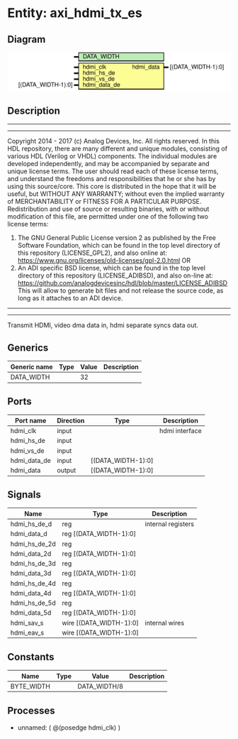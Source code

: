 # Entity: axi_hdmi_tx_es

## Diagram

![Diagram](axi_hdmi_tx_es.svg "Diagram")
## Description

***************************************************************************
 ***************************************************************************
 Copyright 2014 - 2017 (c) Analog Devices, Inc. All rights reserved.
 In this HDL repository, there are many different and unique modules, consisting
 of various HDL (Verilog or VHDL) components. The individual modules are
 developed independently, and may be accompanied by separate and unique license
 terms.
 The user should read each of these license terms, and understand the
 freedoms and responsibilities that he or she has by using this source/core.
 This core is distributed in the hope that it will be useful, but WITHOUT ANY
 WARRANTY; without even the implied warranty of MERCHANTABILITY or FITNESS FOR
 A PARTICULAR PURPOSE.
 Redistribution and use of source or resulting binaries, with or without modification
 of this file, are permitted under one of the following two license terms:
   1. The GNU General Public License version 2 as published by the
      Free Software Foundation, which can be found in the top level directory
      of this repository (LICENSE_GPL2), and also online at:
      <https://www.gnu.org/licenses/old-licenses/gpl-2.0.html>
 OR
   2. An ADI specific BSD license, which can be found in the top level directory
      of this repository (LICENSE_ADIBSD), and also on-line at:
      https://github.com/analogdevicesinc/hdl/blob/master/LICENSE_ADIBSD
      This will allow to generate bit files and not release the source code,
      as long as it attaches to an ADI device.
 ***************************************************************************
 ***************************************************************************
 Transmit HDMI, video dma data in, hdmi separate syncs data out.
 
## Generics

| Generic name | Type | Value | Description |
| ------------ | ---- | ----- | ----------- |
| DATA_WIDTH   |      | 32    |             |
## Ports

| Port name    | Direction | Type               | Description    |
| ------------ | --------- | ------------------ | -------------- |
| hdmi_clk     | input     |                    | hdmi interface |
| hdmi_hs_de   | input     |                    |                |
| hdmi_vs_de   | input     |                    |                |
| hdmi_data_de | input     | [(DATA_WIDTH-1):0] |                |
| hdmi_data    | output    | [(DATA_WIDTH-1):0] |                |
## Signals

| Name          | Type                       | Description         |
| ------------- | -------------------------- | ------------------- |
| hdmi_hs_de_d  | reg                        | internal registers  |
| hdmi_data_d   | reg     [(DATA_WIDTH-1):0] |                     |
| hdmi_hs_de_2d | reg                        |                     |
| hdmi_data_2d  | reg     [(DATA_WIDTH-1):0] |                     |
| hdmi_hs_de_3d | reg                        |                     |
| hdmi_data_3d  | reg     [(DATA_WIDTH-1):0] |                     |
| hdmi_hs_de_4d | reg                        |                     |
| hdmi_data_4d  | reg     [(DATA_WIDTH-1):0] |                     |
| hdmi_hs_de_5d | reg                        |                     |
| hdmi_data_5d  | reg     [(DATA_WIDTH-1):0] |                     |
| hdmi_sav_s    | wire [(DATA_WIDTH-1):0]    | internal wires      |
| hdmi_eav_s    | wire [(DATA_WIDTH-1):0]    |                     |
## Constants

| Name       | Type | Value        | Description |
| ---------- | ---- | ------------ | ----------- |
| BYTE_WIDTH |      | DATA_WIDTH/8 |             |
## Processes
- unnamed: ( @(posedge hdmi_clk) )
